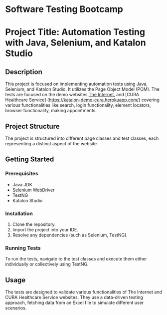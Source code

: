 # Software Testing Bootcamp
# Project Title: Automation Testing with Java, Selenium, and Katalon Studio

## Description
This project is focused on implementing automation tests using Java, Selenium, and Katalon Studio. It utilizes the Page Object Model (POM).
The tests are focused on the demo websites [The Internet](https://the-internet.herokuapp.com/), and [CURA Healthcare Service] (https://katalon-demo-cura.herokuapp.com/) covering various functionalities like search, login functionality, element locators, browser functionality, making appointments.

## Project Structure
The project is structured into different page classes and test classes, each representing a distinct aspect of the website

## Getting Started
### Prerequisites
- Java JDK
- Selenium WebDriver
- TestNG
- Katalon Studio

### Installation
1. Clone the repository.
2. Import the project into your IDE.
3. Resolve any dependencies (such as Selenium, TestNG).

### Running Tests
To run the tests, navigate to the test classes and execute them either individually or collectively using TestNG.

## Usage
The tests are designed to validate various functionalities of The Internet and CURA Healthcare Service websites. They use a data-driven testing approach, fetching data from an Excel file to simulate different user scenarios.
